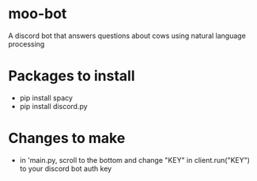 # moo-bot
A discord bot that answers questions about cows using natural language processing

# Packages to install
- pip install spacy
- pip install discord.py

# Changes to make
- in 'main.py, scroll to the bottom and change "KEY" in client.run("KEY") to your discord bot auth key
